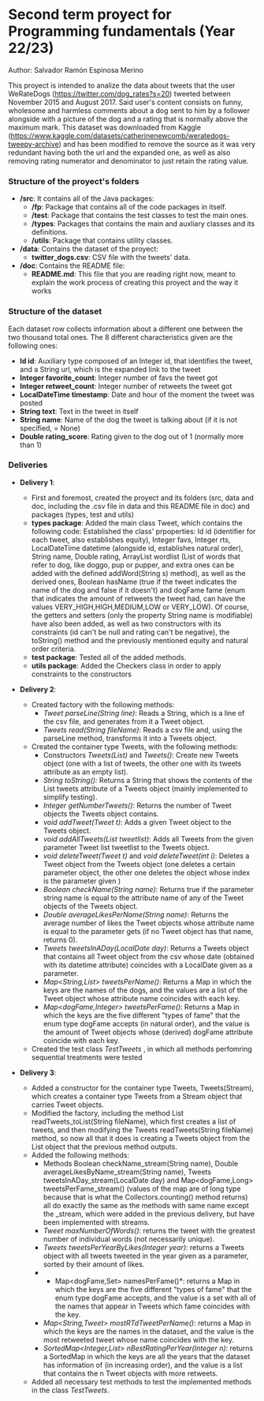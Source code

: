 # Second term proyect for Programming fundamentals (Year 22/23)


Author: Salvador Ramón Espinosa Merino

This proyect is intended to analize the data about tweets that the user WeRateDogs (https://twitter.com/dog_rates?s=20) tweeted between November 2015 and August 2017. Said user's content consists on funny, wholesome and harmless comments about a dog sent to him by a follower alongside with a picture of the dog and a rating that is normally above the maximum mark. This dataset was downloaded from Kaggle (https://www.kaggle.com/datasets/catherinenewcomb/weratedogs-tweepy-archive) and has been modified to remove the source as it was very redundant having both the url and the expanded one, as well as also removing rating numerator and denominator to just retain the rating value.


### Structure of the proyect's folders

- **/src**: It contains all of the Java packages:
    - **/fp**: Package that contains all of the code packages in itself.
    - **/test**: Package that contains the test classes to test the main ones.
    - **/types**: Packages that contains the main and auxliary classes and its definitions.
    - **/utils**: Package that contains utility classes.
- **/data**: Contains the dataset of the proyect:
    - **twitter_dogs.csv**: CSV file with the tweets' data.
- **/doc**: Contains the README file:
    - **README.md**: This file that you are reading right now, meant to explain the work process of creating this proyect and the way it works 


### Structure of the dataset

Each dataset row collects information about a different one between the two thousand total ones. The 8 different characteristics given are the following ones:
- **Id id**: Auxiliary type composed of an Integer id, that identifies the tweet, and a String url, which is the expanded link to the tweet
- **Integer favorite_count**: Integer number of favs the tweet got
- **Integer retweet_count**: Integer number of retweets the tweet got
- **LocalDateTime timestamp**: Date and hour of the moment the tweet was posted
- **String text**: Text in the tweet in itself
- **String name**: Name of the dog the tweet is talking about (if it is not specified, = None)
- **Double rating_score**: Rating given to the dog out of 1 (normally more than 1)

### Deliveries

- **Delivery 1**:
    - First and foremost, created the proyect and its folders (src, data and doc, including the .csv file in data and this README file in doc) and packages (types, test and utils)
    - **types package**: Added the main class Tweet, which contains the following code:
        Established the class' prpoperties: Id id (identifier for each tweet, also establishes equity), Integer favs, Integer rts, LocalDateTime datetime (alongside id, establishes natural order), String name, Double rating, ArrayList<String> wordlist (List of words that refer to dog, like doggo, pup or pupper, and extra ones can be added with the defined addWord(String s) method), as well as the derived ones, Boolean hasName (true if the tweet indicates the name of the dog and false if it doesn't) and dogFame fame (enum that indicates the amount of retweets the tweet had, can have the values VERY_HIGH,HIGH,MEDIUM,LOW or VERY_LOW). Of course, the getters and setters (only the property String name is modifiable) have also been added, as well as two constructors with its constraints (id can't be null and rating can't be negative), the toString() method and the previously mentioned equity and natural order criteria.
    - **test package**: Tested all of the added methods.
    - **utils package**:  Added the Checkers class in order to apply constraints to the constructors



- **Delivery 2**:
    - Created factory with the following methods:
        - *Tweet parseLine(String line)*: Reads a String, which is a line of the csv file, and generates from it a Tweet object.
        - *Tweets read(String fileName)*: Reads a csv file and, using the parseLine method, transforms it into a Tweets object.
    - Created the container type Tweets, with the following methods:
        - Constructors *Tweets(List<Tweet>)* and *Tweets()*: Create new Tweets object (one with a list of tweets, the other one with its tweets attribute as an empty list).
        - *String toString():* Returns a String that shows the contents of the List<Tweet> tweets attribute of a Tweets object (mainly implemented to simplify testing).
        - *Integer getNumberTweets()*: Returns the number of Tweet objects the Tweets object contains.
        - *void addTweet(Tweet t)*: Adds a given Tweet object to the Tweets object.
        - *void addAllTweets(List<Tweet> tweetlist)*: Adds all Tweets from the given parameter Tweet list tweetlist to the Tweets object. 
        - *void deleteTweet(Tweet t)* and *void deleteTweet(int i)*: Deletes a Tweet object from the Tweets object (one deletes a certain parameter object, the other one deletes the object whose index is the parameter given )
        - *Boolean checkName(String name)*: Returns true if the parameter string name is equal to the attribute name of any of the Tweet objects of the Tweets object.
        - *Double averageLikesPerName(String name)*: Returns the average number of likes the Tweet objects whose attribute name is equal to the parameter gets (if no Tweet object has that name, returns 0).
        - *Tweets tweetsInADay(LocalDate day)*: Returns a Tweets object that contains all Tweet object from the csv whose date (obtained with its datetime attribute) coincides with a LocalDate given as a parameter.
        - *Map<String,List<Tweet>> tweetsPerName()*: Returns a Map in which the keys are the names of the dogs, and the values are a list of the Tweet object whose attribute name coincides with each key.
        - *Map<dogFame,Integer> tweetsPerFame()*: Returns a Map in which the keys are the five different "types of fame" that the enum type dogFame accepts (in natural order), and the value is the amount of Tweet objects whose (derived) dogFame attribute coincide with each key.
    - Created the test class *TestTweets* , in which all methods perfomring sequential treatments were tested



- **Delivery 3**:
    - Added a constructor for the container type Tweets, Tweets(Stream<Tweets>), which creates a container type Tweets from a Stream object that carries Tweet objects.
    - Modified the factory, including the method List<Tweet> readTweets_toList(String fileName), which first creates a list of tweets, and then modifying the Tweets readTweets(String fileName) method, so now all that it does is creating a Tweets object from the List<Tweet> object that the previous method outputs.
    - Added the following methods:
        - Methods Boolean checkName_stream(String name), Double averageLikesByName_stream(String name), Tweets tweetsInADay_stream(LocalDate day) and Map<dogFame,Long> tweetsPerFame_stream() (values of the map are of long type because that is what the Collectors.counting() method returns) all do exactly the same as the methods with same name except the _stream, which were added in the previous delivery, but have been implemented with streams.
        - *Tweet maxNumberOfWords()*: returns the tweet with the greatest number of individual words (not necessarily unique).
        - *Tweets tweetsPerYearByLikes(Integer year)*: returns a Tweets object with all tweets tweeted in the year given as a parameter, sorted by their amount of likes. 
        - * Map<dogFame,Set<String>> namesPerFame()*: returns a Map in which the keys are the five different "types of fame" that the enum type dogFame accepts, and the value is a set with all of the names that appear in Tweets which fame coincides with the key.
        - *Map<String,Tweet> mostRTdTweetPerName()*: returns a Map in which the keys are the names in the dataset, and the value is the most retweeted tweet whose name coincides with the key.
        - *SortedMap<Integer,List<Tweet>> nBestRatingPerYear(Integer n)*: returns a SortedMap in which the keys are all the years that the dataset has information of (in increasing order), and the value is a list that contains the n Tweet objects with more retweets.
    - Added all necessary test methods to test the implemented methods in the class *TestTweets*.